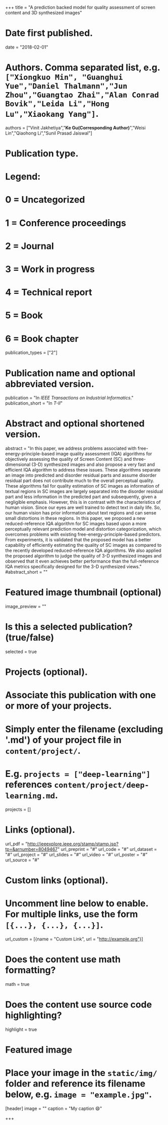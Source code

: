 +++
title = "A prediction backed model for quality assessment of screen content and 3D synthesized images"

# Date first published.
date = "2018-02-01"

# Authors. Comma separated list, e.g. `["Xiongkuo Min", "Guanghui Yue","Daniel Thalmann","Jun Zhou","Guangtao Zhai","Alan Conrad Bovik","Leida Li","Hong Lu","Xiaokang Yang"]`.
authors = ["Vinit Jakhetiya","**Ke Gu(Corresponding Author)**","Weisi Lin","Qiaohong Li","Sunil Prasad Jaiswal"]
# Publication type.
# Legend:
# 0 = Uncategorized
# 1 = Conference proceedings
# 2 = Journal
# 3 = Work in progress
# 4 = Technical report
# 5 = Book
# 6 = Book chapter
publication_types = ["2"]

# Publication name and optional abbreviated version.
publication = "In *IEEE Transactions on Industrial Informatics*."
publication_short = "In *T-II*"

# Abstract and optional shortened version.
abstract = "In this paper, we address problems associated with free-energy-principle-based image quality assessment (IQA) algorithms for objectively assessing the quality of Screen Content (SC) and three-dimensional (3-D) synthesized images and also propose a very fast and efficient IQA algorithm to address these issues. These algorithms separate an image into predicted and disorder residual parts and assume disorder residual part does not contribute much to the overall perceptual quality. These algorithms fail for quality estimation of SC images as information of textual regions in SC images are largely separated into the disorder residual part and less information in the predicted part and subsequently, given a negligible emphasis. However, this is in contrast with the characteristics of human vision. Since our eyes are well trained to detect text in daily life. So, our human vision has prior information about text regions and can sense small distortions in these regions. In this paper, we proposed a new reduced-reference IQA algorithm for SC images based upon a more perceptually relevant prediction model and distortion categorization, which overcomes problems with existing free-energy-principle-based predictors. From experiments, it is validated that the proposed model has a better capability of efficiently estimating the quality of SC images as compared to the recently developed reduced-reference IQA algorithms. We also applied the proposed algorithm to judge the quality of 3-D synthesized images and observed that it even achieves better performance than the full-reference IQA metrics specifically designed for the 3-D synthesized views."
#abstract_short = ""

# Featured image thumbnail (optional)
image_preview = ""

# Is this a selected publication? (true/false)
selected = true

# Projects (optional).
#   Associate this publication with one or more of your projects.
#   Simply enter the filename (excluding '.md') of your project file in `content/project/`.
#   E.g. `projects = ["deep-learning"]` references `content/project/deep-learning.md`.
projects = []

# Links (optional).
url_pdf = "http://ieeexplore.ieee.org/stamp/stamp.jsp?tp=&arnumber=8049467"
url_preprint = "#"
url_code = "#"
url_dataset = "#"
url_project = "#"
url_slides = "#"
url_video = "#"
url_poster = "#"
url_source = "#"

# Custom links (optional).
#   Uncomment line below to enable. For multiple links, use the form `[{...}, {...}, {...}]`.
 url_custom = [{name = "Custom Link", url = "http://example.org"}]

# Does the content use math formatting?
math = true

# Does the content use source code highlighting?
highlight = true

# Featured image
# Place your image in the `static/img/` folder and reference its filename below, e.g. `image = "example.jpg"`.
[header]
image = ""
caption = "My caption 😄"

+++
